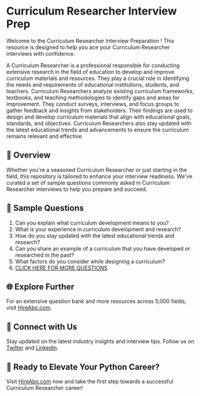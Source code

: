 # Curriculum Researcher Interview Prep

Welcome to the Curriculum Researcher Interview Preparation ! This resource is designed to help you ace your Curriculum Researcher interviews with confidence.

A Curriculum Researcher is a professional responsible for conducting extensive research in the field of education to develop and improve curriculum materials and resources. They play a crucial role in identifying the needs and requirements of educational institutions, students, and teachers. Curriculum Researchers analyze existing curriculum frameworks, textbooks, and teaching methodologies to identify gaps and areas for improvement. They conduct surveys, interviews, and focus groups to gather feedback and insights from stakeholders. Their findings are used to design and develop curriculum materials that align with educational goals, standards, and objectives. Curriculum Researchers also stay updated with the latest educational trends and advancements to ensure the curriculum remains relevant and effective.

## 🚀 Overview

Whether you're a seasoned Curriculum Researcher or just starting in the field, this repository is tailored to enhance your interview readiness. We've curated a set of sample questions commonly asked in Curriculum Researcher interviews to help you prepare and succeed.

## 📝 Sample Questions

1. Can you explain what curriculum development means to you?
2. What is your experience in curriculum development and research?
3. How do you stay updated with the latest educational trends and research?
4. Can you share an example of a curriculum that you have developed or researched in the past?
5. What factors do you consider while designing a curriculum?
6. [CLICK HERE FOR MORE QUESTIONS](https://hireabo.com/job/4_4_17/Curriculum%20Researcher)

## 🌐 Explore Further

For an extensive question bank and more resources across 5,000 fields, visit [HireAbo.com](https://www.hireabo.com).

## 📱 Connect with Us

Stay updated on the latest industry insights and interview tips. Follow us on [Twitter](https://twitter.com/hireabo) and [LinkedIn](https://www.linkedin.com/in/hire-abo-3609972a8/).

## 🚀 Ready to Elevate Your Python Career?

Visit [HireAbo.com](https://www.hireabo.com) now and take the first step towards a successful Curriculum Researcher career!